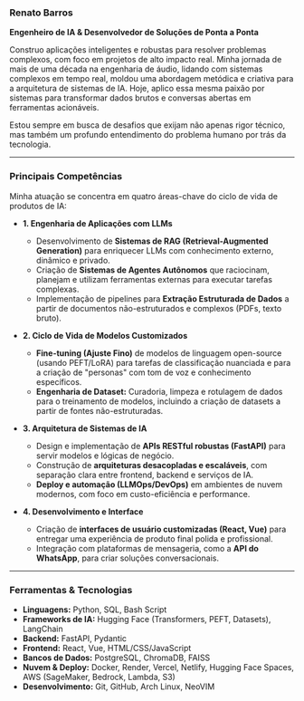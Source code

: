 ### **Renato Barros**
**Engenheiro de IA & Desenvolvedor de Soluções de Ponta a Ponta**

Construo aplicações inteligentes e robustas para resolver problemas complexos, com foco em projetos de alto impacto real. Minha jornada de mais de uma década na engenharia de áudio, lidando com sistemas complexos em tempo real, moldou uma abordagem metódica e criativa para a arquitetura de sistemas de IA. Hoje, aplico essa mesma paixão por sistemas para transformar dados brutos e conversas abertas em ferramentas acionáveis.

Estou sempre em busca de desafios que exijam não apenas rigor técnico, mas também um profundo entendimento do problema humano por trás da tecnologia.

---

### **Principais Competências**

Minha atuação se concentra em quatro áreas-chave do ciclo de vida de produtos de IA:

* **1. Engenharia de Aplicações com LLMs**
    * Desenvolvimento de **Sistemas de RAG (Retrieval-Augmented Generation)** para enriquecer LLMs com conhecimento externo, dinâmico e privado.
    * Criação de **Sistemas de Agentes Autônomos** que raciocinam, planejam e utilizam ferramentas externas para executar tarefas complexas.
    * Implementação de pipelines para **Extração Estruturada de Dados** a partir de documentos não-estruturados e complexos (PDFs, texto bruto).

* **2. Ciclo de Vida de Modelos Customizados**
    * **Fine-tuning (Ajuste Fino)** de modelos de linguagem open-source (usando PEFT/LoRA) para tarefas de classificação nuanciada e para a criação de "personas" com tom de voz e conhecimento específicos.
    * **Engenharia de Dataset:** Curadoria, limpeza e rotulagem de dados para o treinamento de modelos, incluindo a criação de datasets a partir de fontes não-estruturadas.

* **3. Arquitetura de Sistemas de IA**
    * Design e implementação de **APIs RESTful robustas (FastAPI)** para servir modelos e lógicas de negócio.
    * Construção de **arquiteturas desacopladas e escaláveis**, com separação clara entre frontend, backend e serviços de IA.
    * **Deploy e automação (LLMOps/DevOps)** em ambientes de nuvem modernos, com foco em custo-eficiência e performance.

* **4. Desenvolvimento e Interface**
    * Criação de **interfaces de usuário customizadas (React, Vue)** para entregar uma experiência de produto final polida e profissional.
    * Integração com plataformas de mensageria, como a **API do WhatsApp**, para criar soluções conversacionais.

---

### **Ferramentas & Tecnologias**

* **Linguagens:** Python, SQL, Bash Script
* **Frameworks de IA:** Hugging Face (Transformers, PEFT, Datasets), LangChain
* **Backend:** FastAPI, Pydantic
* **Frontend:** React, Vue, HTML/CSS/JavaScript
* **Bancos de Dados:** PostgreSQL, ChromaDB, FAISS
* **Nuvem & Deploy:** Docker, Render, Vercel, Netlify, Hugging Face Spaces, AWS (SageMaker, Bedrock, Lambda, S3)
* **Desenvolvimento:** Git, GitHub, Arch Linux, NeoVIM
